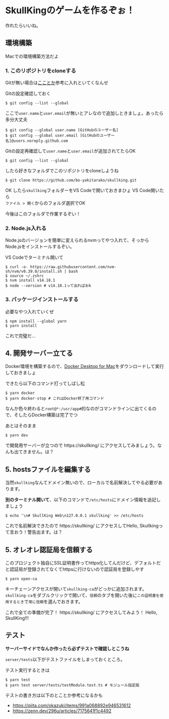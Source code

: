 # SkullKingのゲームを作るぞぉ！
作れたらいいね。

## 環境構築
Macでの環境構築方法だよ

### 1. このリポジトリをcloneする
Gitが無い場合は[こことか](https://tracpath.com/bootcamp/git-install-to-mac.html)参考に入れといてくなんせ

Gitの設定確認しておく
```shell
$ git config --list --global
```
ここで`user.name`と`user.email`が無いとアレなので追加しときましょ。あったら多分大丈夫

```shell
$ git config --global user.name [GitHubのユーザー名]
$ git config --global user.email [GitHubのユーザー名]@users.noreply.github.com
```

Gitの設定再確認して`user.name`と`user.email`が追加されてたらOK
```shell
$ git config --list --global
```

したら好きなフォルダでこのリポジトリをcloneしようね
```shell
$ git clone https://github.com/bo-yakitarako/skullking.git
```

OK
したら`skullking`フォルダーをVS Codeで開いておきまひょ
VS Code開いたら<br>
`ファイル > 開く`からのフォルダ選択でOK

今後はこのフォルダで作業するぞい！

### 2. Node.js入れる
Node.jsのバージョンを簡単に変えられるnvmってやつ入れて、そっからNode.jsをインストールするぞい。

VS Codeでターミナル開いて

```shell
$ curl -o- https://raw.githubusercontent.com/nvm-sh/nvm/v0.39.0/install.sh | bash
$ source ~/.zshrc
$ nvm install v14.18.1
$ node --version # v14.18.1って出ればおk
```

### 3. パッケージインストールする
必要なやつ入れていくぜ

```shell
$ npm install --global yarn
$ yarn install
```

これで完璧だ...

## 4. 開発サーバー立てる
Docker環境を構築するので、[Docker Desktop for Mac](https://hub.docker.com/editions/community/docker-ce-desktop-mac/)をダウンロードして実行しておきましょ

できたら以下のコマンド打ってしばし松
```shell
$ yarn docker
$ yarn docker-stop # これはDocker終了用コマンド
```

なんか色々終わると`root@*:/usr/app#`的なのがコマンドラインに出てくるので、そしたらDocker構築は完了でつ

あとはそのまま
```shell
$ yarn dev
```

で開発用サーバーが立つので https://skullking/ にアクセスしてみましょう。なんも出てきません。は？

## 5. hostsファイルを編集する
当然`skullking`なんてドメイン無いので、ローカルで名前解決してやる必要があります。

**別のターミナル開いて**、以下のコマンドで`/etc/hosts`にドメイン情報を追記しましょう

```shell
$ echo '\n# SkullKing Web\n127.0.0.1 skullking' >> /etc/hosts
```

これで名前解決できたので https://skullking/ にアクセスしてHello, Skullkingって言おう！警告出ます。は？

## 5. オレオレ認証局を信頼する
このプロジェクト独自にSSL証明書作ってhttps化してんだけど、デフォルトだと認証局が登録されてなくてhttpsに行けないので認証局を登録しやす

```shell
$ yarn open-ca
```

キーチェーンアクセスが開いて`skullking-ca`がどっかに追加されます。
`skullking-ca`をダブルクリックで開いて、`信頼`のタブを開いた後に`この証明書を使用するとき`で`常に信頼`を選んでおきます。

これで全ての準備が完了！
https://skullking/ にアクセスしてみよう！
Hello, SkullKing!!!

## テスト
**サーバーサイドでなんか作ったら必ずテストで確認しとこうね**

`server/tests`以下がテストファイルをしまっておくところ。

テスト実行するときは

```shell
$ yarn test
$ yarn test server/tests/testModule.test.ts # モジュール指定版
```

テストの書き方は以下のとことか参考になるかも
- https://qiita.com/okazuki/items/991a068892e946531612
- https://zenn.dev/296u/articles/7175641f1c4492
